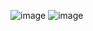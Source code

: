 ![image](https://github.com/user-attachments/assets/03e33838-dff3-459a-8109-2763fedb5034)
![image](https://github.com/user-attachments/assets/d45d9ac1-337d-402c-9f49-9d3bc5259dcc)
